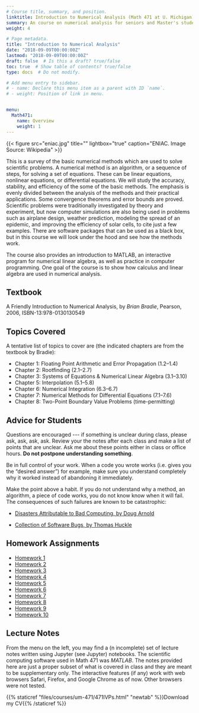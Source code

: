 ```yaml
---
# Course title, summary, and position.
linktitle: Introduction to Numerical Analysis (Math 471 at U. Michigan)
summary: An course on numerical analysis for seniors and Master's students which is a survey of the basic numerical methods which are used to solve scientific problems. Taught at the University of Michigan in Winter 2019. Accuracy, stability, and efficiency of the some of the basic methods are studied. The emphasis is evenly divided between the analysis of the methods and their practical applications. Some convergence theorems and error bounds are proved.
weight: 4

# Page metadata.
title: "Introduction to Numerical Analysis"
date: "2018-09-09T00:00:00Z"
lastmod: "2018-09-09T00:00:00Z"
draft: false  # Is this a draft? true/false
toc: true  # Show table of contents? true/false
type: docs  # Do not modify.

# Add menu entry to sidebar.
# - name: Declare this menu item as a parent with ID `name`.
# - weight: Position of link in menu.


menu:
  Math471:
    name: Overview
    weight: 1
---
```

{{< figure src="eniac.jpg" title="" lightbox="true" caption="ENIAC. Image Source: Wikipedia" >}}

This is a survey of the basic numerical methods which are used to solve scientific problems. A numerical method is an algorithm, or a sequence of steps, for solving a set of equations. These can be linear equations, nonlinear equations, or differential equations. We will study the accuracy, stability, and efficiency of the some of the basic methods. The emphasis is evenly divided between the analysis of the methods and their practical applications. Some convergence theorems and error bounds are proved. Scientific problems were traditionally investigated by theory and experiment, but now computer simulations are also being used in problems such as airplane design, weather prediction, modeling the spread of an epidemic, and improving the efficiency of solar cells, to cite just a few examples. There are software packages that can be used as a black box, but in this course we will look under the hood and see how the methods work.

The course also provides an introduction to MATLAB, an interactive program for numerical linear algebra, as well as practice in computer programming. One goal of the course is to show how calculus and linear algebra are used in numerical analysis.

## Textbook

A Friendly Introduction to Numerical Analysis, by _Brian Bradie_, Pearson, 2006, ISBN-13:978-0130130549

## Topics Covered
A tentative list of topics to cover are (the indicated chapters are from the textbook by Bradie):

* Chapter 1: Floating Point Arithmetic and Error Propagation (1.2–1.4)
* Chapter 2: Rootfinding (2.1–2.7)
* Chapter 3: Systems of Equations & Numerical Linear Algebra (3.1–3.10)
* Chapter 5: Interpolation (5.1–5.8)
* Chapter 6: Numerical Integration (6.3–6.7)
* Chapter 7: Numerical Methods for Differential Equations (7.1–7.6)
* Chapter 8: Two-Point Boundary Value Problems (time-permitting)

## Advice for Students

Questions are encouraged --- if something is unclear during class, please ask, ask, ask, ask. Review your the notes after each class and make a list of points that are unclear. Ask me about these points either in class or office hours. **Do not postpone understanding something**.

Be in full control of your work. When a code you wrote works (i.e. gives you the “desired answer”) for example, make sure you understand completely why it worked instead of abandoning it immediately.

Make the point above a habit. If you do not understand why a method, an algorithm, a piece of code works, you do not know know when it will fail. The consequences of such failures are known to be catastrophic:

* [Disasters Attributable to Bad Computing, by Doug Arnold](http://www-users.math.umn.edu/~arnold//disasters/disasters.html)

* [Collection of Software Bugs, by Thomas Huckle](https://www5.in.tum.de/~huckle/bugse.html)

## Homework Assignments

* [Homework 1](https://www.dropbox.com/s/v3upx9d4wwtssmv/M471-W19-HW1.pdf?dl=0)
* [Homework 2](https://www.dropbox.com/s/vm4putnuh5e41g1/M471-W19-HW2.pdf?dl=0)
* [Homework 3](https://www.dropbox.com/s/ggsk7dk81qpesm0/M471-W19-HW3.pdf?dl=0)
* [Homework 4](https://www.dropbox.com/s/c40spb0imbxw15u/M471-W19-HW4.pdf?dl=0)
* [Homework 5](https://www.dropbox.com/s/961tsasi49ads99/M471-W19-HW5.pdf?dl=0)
* [Homework 6](https://www.dropbox.com/s/cdmchohgtfa64ho/M471-W19-HW6.pdf?dl=0)
* [Homework 7](https://www.dropbox.com/s/wcb936ui2mxlkvn/M471-W19-HW7.pdf?dl=0)
* [Homework 8](https://www.dropbox.com/s/zrziuueix73bm62/M471-W19-HW8.pdf?dl=0)
* [Homework 9](https://www.dropbox.com/s/zrziuueix73bm62/M471-W19-HW9.pdf?dl=0)
* [Homework 10](https://www.dropbox.com/s/zrziuueix73bm62/M471-W19-HW10.pdf?dl=0)

## Lecture Notes

From the menu on the left, you may find a (n incomplete) set of lecture notes written using Jupyter (see Jupyter) notebooks. The scientific computing software used in Math 471 was _MATLAB_. The notes provided here are just a proper subset of what is covered in class and they are meant to be supplementary only. The interactive features (if any) work with web browsers Safari, Firefox, and Google Chrome as of now. Other browsers were not tested.


{{% staticref "files/courses/um-471/471IVPs.html" "newtab" %}}Download my CV{{% /staticref %}}
